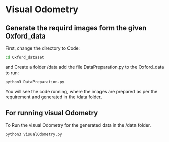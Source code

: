 # Visual Odometry

## Generate the requird images form the given Oxford_data
First, change the directory to Code:  
```bash
cd Oxford_dataset  
```
and Create a folder /data add the file DataPreparation.py to the Oxford_data to run: 
```bash
python3 DataPreparation.py  
```
You will see the code running, where the images are prepared as per the requirement and generated in the /data folder.  



## For running visual Odometry
To Run the visual Odometry for the generated data in the /data folder. 

```bash
python3 visualOdometry.py  
````


 